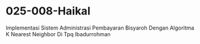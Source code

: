 # 025-008-Haikal
Implementasi Sistem Administrasi Pembayaran Bisyaroh Dengan Algoritma K Nearest Neighbor Di Tpq Ibadurrohman
